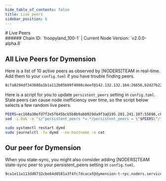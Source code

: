 ```yaml
---
hide_table_of_contents: false
title: Live peers
sidebar_position: 6
---
```


<div class="h1-with-icon icon-dymension">
# Live Peers
</div>
###### Chain ID: `froopyland_100-1` | Current Node Version: `v2.0.0-alpha.8`

## All Live Peers for Dymension
Here is a list of 10 active peers as observed by [NODERS]TEAM in real-time. Add them to your `config.toml` if you have trouble finding peers.

```bash
8cfa8294df343880a1b1a112b05b09f4008c4eef@142.132.132.164:26656,b2d27b22628e8436db3e1f37ad8aa2ef56399942@207.244.241.160:26656,d17d58fddc764b626ee67bb0ada3e5f6d26d91c5@51.38.55.95:26656,aa755789a28dd8701ad1cd447866a2c029412199@144.76.18.199:26656,1e1171cdbe24dfc1eee76e802bdc366e93d36812@95.217.113.104:26656,c6329371271c247d35454862014dfd6ff5e3b680@65.108.141.109:49656,3de3ca4b5e2b83f0f999d0086c6324824f96bf67@65.109.93.124:28756,fb8e7966689eb0ad2486eebd714ebd8c3c66a0ab@37.27.52.123:41992,ec168a38efd7f2e5f645bcb5b8b9ab0029da9f3a@195.201.241.107:55696,60b254fbc8fb7f02cfdc1676b1624e14fbe31cb6@190.2.137.108:26666
```

Here is a script for you to update `persistent_peers` setting in `config.toml`. Stale peers can cause node inefficiency over time, so the script below selects a few random live peers.

```bash
PEERS=ec168a38efd7f2e5f645bcb5b8b9ab0029da9f3a@195.201.241.107:55696,c6329371271c247d35454862014dfd6ff5e3b680@65.108.141.109:49656,aa755789a28dd8701ad1cd447866a2c029412199@144.76.18.199:26656,fb8e7966689eb0ad2486eebd714ebd8c3c66a0ab@37.27.52.123:41992,8cfa8294df343880a1b1a112b05b09f4008c4eef@142.132.132.164:26656
sed -i.bak -e "s/^persistent_peers *=.*/persistent_peers = \"$PEERS\"/" ~/.dymension/config/config.toml

sudo systemctl restart dymd
sudo journalctl -fu dymd --no-hostname -o cat
```

## Our peer for Dymension
When you state-sync, you might also consider adding [NODERS]TEAM state-sync peer to your persistent_peers setting in `config.toml`.

```bash
9ca1e11a113dd8732cbe64d8581a3f4fc7dcacaf@dymension-t-rpc.noders.services:27656
```